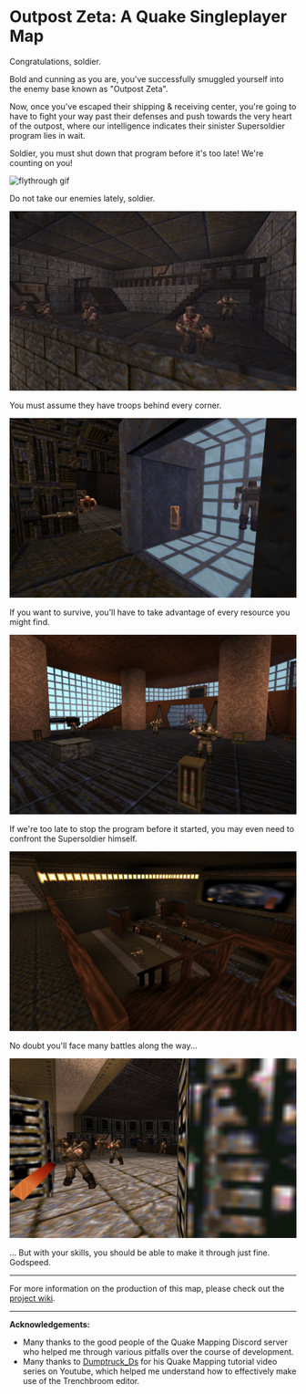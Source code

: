 # Outpost Zeta: A Quake Singleplayer Map

Congratulations, soldier. 

Bold and cunning as you are, you've successfully smuggled yourself into the enemy base known as "Outpost Zeta". 

Now, once you've escaped their shipping & receiving center, you're going to have to fight your way past their defenses and push towards the very heart of the outpost, where our intelligence indicates their sinister Supersoldier program lies in wait. 

Soldier, you must shut down that program before it's too late! We're counting on you!

![flythrough gif](https://github.com/CharAznable1138/Outpost-Zeta-A-Quake-Singleplayer-Map/blob/main/images/flythrough.gif?raw=true)

Do not take our enemies lately, soldier.

![screenshot #1](https://github.com/CharAznable1138/Outpost-Zeta-A-Quake-Singleplayer-Map/blob/main/images/screenshot%20(final)%201.png?raw=true)

You must assume they have troops behind every corner.

![screenshot #2](https://github.com/CharAznable1138/Outpost-Zeta-A-Quake-Singleplayer-Map/blob/main/images/screenshot%20(final)%202.png?raw=true)

If you want to survive, you'll have to take advantage of every resource you might find.

![screenshot #3](https://github.com/CharAznable1138/Outpost-Zeta-A-Quake-Singleplayer-Map/blob/main/images/screenshot%20(final)%203.png?raw=true)

If we're too late to stop the program before it started, you may even need to confront the Supersoldier himself.

![screenshot #4](https://github.com/CharAznable1138/Outpost-Zeta-A-Quake-Singleplayer-Map/blob/main/images/screenshot%20(final)%204.png?raw=true)

No doubt you'll face many battles along the way...

![screenshot #5](https://github.com/CharAznable1138/Outpost-Zeta-A-Quake-Singleplayer-Map/blob/main/images/screenshot%20(final)%205.png?raw=true)

... But with your skills, you should be able to make it through just fine. Godspeed.

---

For more information on the production of this map, please check out the [project wiki](https://github.com/CharAznable1138/Outpost-Zeta-A-Quake-Singleplayer-Map/wiki).

---

**Acknowledgements:**

* Many thanks to the good people of the Quake Mapping Discord server who helped me through various pitfalls over the course of development.
* Many thanks to [Dumptruck_Ds](https://www.youtube.com/channel/UCF502yOYr_olPaw6xgnYmaQ) for his Quake Mapping tutorial video series on Youtube, which helped me understand how to effectively make use of the Trenchbroom editor.
